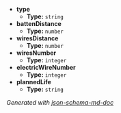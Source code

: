  - <b id="#/properties/type">type</b>
	 - **Type:** `string`
 - <b id="#/properties/battenDistance">battenDistance</b>
	 - **Type:** `number`
 - <b id="#/properties/wiresDistance">wiresDistance</b>
	 - **Type:** `number`
 - <b id="#/properties/wiresNumber">wiresNumber</b>
	 - **Type:** `integer`
 - <b id="#/properties/electricWireNumber">electricWireNumber</b>
	 - **Type:** `integer`
 - <b id="#/properties/plannedLife">plannedLife</b>
	 - **Type:** `string`

_Generated with [json-schema-md-doc](https://brianwendt.github.io/json-schema-md-doc/)_